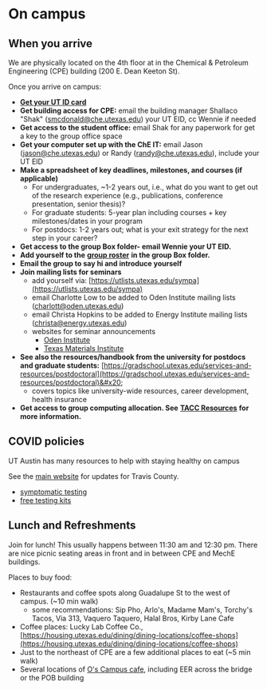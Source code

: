 # On campus

## When you arrive

We are physically located on the 4th floor at in the Chemical & Petroleum Engineering (CPE) building (200 E. Dean Keeton St).

Once you arrive on campus:

* [**Get your UT ID card**](https://ut.service-now.com/sp?id=kb\_article\&number=KB0011332)
* **Get building access for CPE:** email the building manager Shallaco "Shak" (smcdonald@che.utexas.edu) your UT EID, cc Wennie if needed
* **Get access to the student office:** email Shak for any paperwork for get a key to the group office space
* **Get your computer set up with the ChE IT:** email Jason (jason@che.utexas.edu) or Randy (randy@che.utexas.edu), include your UT EID
* **Make a spreadsheet of key deadlines, milestones, and courses (if applicable)**
  * For undergraduates, \~1-2 years out, i.e., what do you want to get out of the research experience (e.g., publications, conference presentation, senior thesis)?
  * For graduate students: 5-year plan including courses + key milestones/dates in your program
  * For postdocs: 1-2 years out; what is your exit strategy for the next step in your career?
* **Get access to the group Box folder- email Wennie your UT EID.**
* **Add yourself to the** [**group roster**](https://docs.google.com/spreadsheets/d/16BUf3LbCsLSYEkHavr7eaon7rqqVybe25o\_gSWobH-Y/edit?usp=sharing) **in the group Box folder.**
* **Email the group to say hi and introduce yourself**
* **Join mailing lists for seminars**
  * add yourself via: [https://utlists.utexas.edu/sympa](https://utlists.utexas.edu/sympa)
  * email Charlotte Low to be added to Oden Institute mailing lists (charlott@oden.utexas.edu)
  * email Christa Hopkins to be added to Energy Institute mailing lists (christa@energy.utexas.edu)
  * websites for seminar announcements
    * [Oden Institute](https://www.oden.utexas.edu/news-and-events/events/)
    * [Texas Materials Institute](https://tmi.utexas.edu/news-events/seminars/range.listevents/-)
* **See also the resources/handbook from the university for postdocs and graduate students:** [https://gradschool.utexas.edu/services-and-resources/postdoctoral](https://gradschool.utexas.edu/services-and-resources/postdoctoral)&#x20;
  * covers topics like university-wide resources, career development, health insurance
* **Get access to group computing allocation. See** [**TACC Resources**](../hpc-resources/tacc-resources.md) **for more information.**

## **COVID policies**

UT Austin has many resources to help with staying healthy on campus

See the [main website](https://protect.utexas.edu/) for updates for Travis County.

* [symptomatic testing](https://healthyhorns.utexas.edu/coronavirus\_testing.html)
* [free testing kits](https://healthyhorns.utexas.edu/self-test-kits.html)

## **Lunch and Refreshments**

Join for lunch! This usually happens between 11:30 am and 12:30 pm. There are nice picnic seating areas in front and in between CPE and MechE buildings.&#x20;

Places to buy food:

* Restaurants and coffee spots along Guadalupe St to the west of campus. (\~10 min walk)
  * some recommendations: Sip Pho, Arlo's, Madame Mam's, Torchy's Tacos, Via 313, Vaquero Taquero, Halal Bros, Kirby Lane Cafe
* Coffee places: Lucky Lab Coffee Co., [https://housing.utexas.edu/dining/dining-locations/coffee-shops](https://housing.utexas.edu/dining/dining-locations/coffee-shops)
* Just to the northeast of CPE are a few additional places to eat (\~5 min walk)
* Several locations of [O's Campus cafe](https://www.oscampuscafe.com/locations/), including EER across the bridge or the POB building

